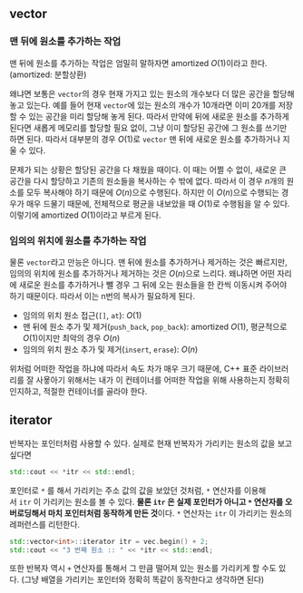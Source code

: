 
## vector

### 맨 뒤에 원소를 추가하는 작업
맨 뒤에 원소를 추가하는 작업은 엄밀히 말하자면 amortized $O(1)$이라고 한다. (amortized: 분할상환)

왜냐면 보통은 `vector`의 경우 현재 가지고 있는 원소의 개수보다 더 많은 공간을 할당해 놓고 있는다. 예를 들어 현재 `vector`에 있는 원소의 개수가 10개라면 이미 20개를 저장할 수 있는 공간을 미리 할당해 놓게 된다. 따라서 만약에 뒤에 새로운 원소를 추가하게 된다면 새롭게 메모리를 할당할 필요 없이, 그냥 이미 할당된 공간에 그 원소를 쓰기만 하면 된다. 따라서 대부분의 경우 $O(1)$로 `vector` 맨 뒤에 새로운 원소를 추가하거나 지울 수 있다.

문제가 되는 상황은 할당된 공간을 다 채웠을 때이다. 이 때는 어쩔 수 없이, 새로운 큰 공간을 다시 할당하고 기존의 원소들을 복사하는 수 밖에 없다. 따라서 이 경우 $n$개의 원소를 모두 복사해야 하기 때문에 $O(n)$으로 수행된다. 하지만 이 $O(n)$으로 수행되는 경우가 매우 드물기 때문에, 전체적으로 평균을 내보았을 때 $O(1)$로 수행됨을 알 수 있다. 이렇기에 amortized $O(1)$이라고 부르게 된다.

### 임의의 위치에 원소를 추가하는 작업
물론 `vector`라고 만능은 아니다. 맨 뒤에 원소를 추가하거나 제거하는 것은 빠르지만, 임의의 위치에 원소를 추가하거나 제거하는 것은 $O(n)$으로 느리다. 왜냐하면 어떤 자리에 새로운 원소를 추가하거나 뺄 경우 그 뒤에 오는 원소들을 한 칸씩 이동시켜 주어야 하기 때문이다. 따라서 이는 n번의 복사가 필요하게 된다.

- 임의의 위치 원소 접근(`[]`, `at`): $O(1)$
- 맨 뒤에 원소 추가 및 제거(`push_back`, `pop_back`): amortized $O(1)$, 평균적으로 $O(1)$이지만 최악의 경우 $O(n)$
- 임의의 위치 원소 추가 및 제거(`insert`, `erase`): $O(n)$

위처럼 어떠한 작업을 하냐에 따라서 속도 차가 매우 크기 때문에, C++ 표준 라이브러리를 잘 사욯아기 위해서는 내가 이 컨테이너를 어떠한 작업을 위해 사용하는지 정확히 인지하고, 적절한 컨테이너를 골라야 한다.

## iterator

반복자는 포인터처럼 사용할 수 있다. 실제로 현재 반복자가 가리키는 원소의 값을 보고 싶다면
```cpp
std::cout << *itr << std::endl;
```
포인터로 `*` 를 해서 가리키는 주소 값의 값을 보았던 것처럼, `*` 연산자를 이용해서 `itr` 이 가리키는 원소를 볼 수 있다. **물론 `itr` 은 실제 포인터가 아니고 `*` 연산자를 오버로딩해서 마치 포인터처럼 동작하게 만든 것**이다. `*` 연산자는 `itr` 이 가리키는 원소의 레퍼런스를 리턴한다.

```cpp
std::vector<int>::iterator itr = vec.begin() + 2;
std::cout << "3 번째 원소 :: " << *itr << std::endl;
```
또한 반복자 역시 `+` 연산자를 통해서 그 만큼 떨어져 있는 원소를 가리키게 할 수도 있다. (그냥 배열을 가리키는 포인터와 정확히 똑같이 동작한다고 생각하면 된다)